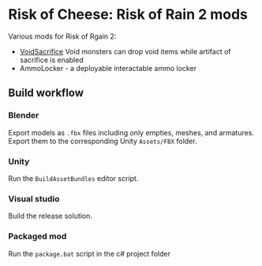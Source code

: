 # Risk of Cheese: Risk of Rain 2 mods

Various mods for Risk of Rgain 2:

 - [VoidSacrifice](https://thunderstore.io/package/Recheesers/VoidSacrifice/) Void monsters can drop void items while artifact of sacrifice is enabled
 - AmmoLocker - a deployable interactable ammo locker
 
## Build workflow

### Blender

Export models as `.fbx` files including only empties, meshes, and armatures. Export them to the corresponding Unity `Assets/FBX` folder.

### Unity 

Run the `BuildAssetBundles` editor script.

### Visual studio

Build the release solution.

### Packaged mod

Run the `package.bat` script in the c# project folder